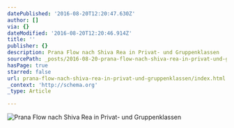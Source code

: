 ```yaml
---
datePublished: '2016-08-20T12:20:47.630Z'
author: []
via: {}
dateModified: '2016-08-20T12:20:46.914Z'
title: ''
publisher: {}
description: Prana Flow nach Shiva Rea in Privat- und Gruppenklassen
sourcePath: _posts/2016-08-20-prana-flow-nach-shiva-rea-in-privat-und-gruppenklassen.md
hasPage: true
starred: false
url: prana-flow-nach-shiva-rea-in-privat-und-gruppenklassen/index.html
_context: 'http://schema.org'
_type: Article

---
```

![Prana Flow nach Shiva Rea in Privat- und Gruppenklassen](https://the-grid-user-content.s3-us-west-2.amazonaws.com/fe840c06-a7c9-4b85-a205-f7ba7e45ed1a.jpg)